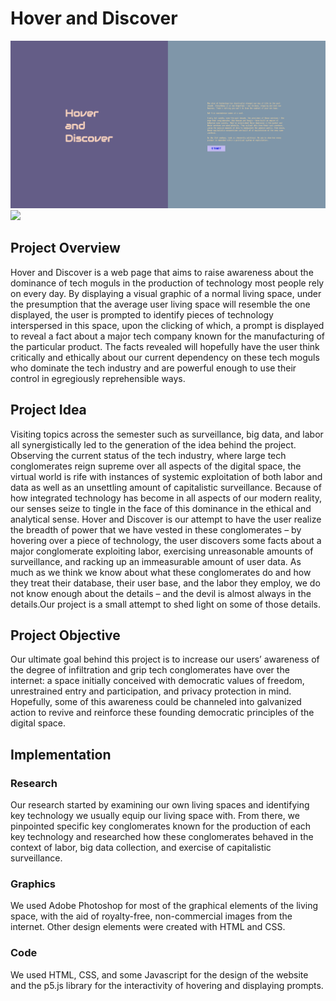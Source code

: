 # Hover and Discover 
![](images/lamding_page.png)
![](images/main_page.png)
## Project Overview

Hover and Discover is a web page that aims to raise awareness about the dominance of tech moguls in the production of technology most people rely on every day. By displaying a visual graphic of a normal living space, under the presumption that the average user living space will resemble the one displayed, the user is prompted to identify pieces of technology interspersed in this space, upon the clicking of which, a prompt is displayed to reveal a fact about a major tech company known for the manufacturing of the particular product. The facts revealed will hopefully have the user think critically and ethically about our current dependency on these tech moguls who dominate the tech industry and are powerful enough to use their control in egregiously reprehensible ways. 

## Project Idea

Visiting topics across the semester such as surveillance, big data, and labor all synergistically led to the generation of the idea behind the project. Observing the current status of the tech industry, where large tech conglomerates reign supreme over all aspects of the digital space, the virtual world is rife with instances of systemic exploitation of both labor and data as well as an unsettling amount of capitalistic surveillance. Because of how integrated technology has become in all aspects of our modern reality, our senses seize to tingle in the face of this dominance in the ethical and analytical sense. Hover and Discover is our attempt to have the user realize the breadth of power that we have vested in these conglomerates – by hovering over a piece of technology, the user discovers some facts about a major conglomerate exploiting labor, exercising unreasonable amounts of surveillance, and racking up an immeasurable amount of user data. As much as we think we know about what these conglomerates do and how they treat their database, their user base, and the labor they employ, we do not know enough about the details – and the devil is almost always in the details.Our project is a small attempt to shed light on some of those details.

## Project Objective 

Our ultimate goal behind this project is to increase our users’ awareness of the degree of infiltration and grip tech conglomerates have over the internet: a space initially conceived with democratic values of freedom, unrestrained entry and participation, and privacy protection in mind. Hopefully, some of this awareness could be channeled into galvanized action to revive and reinforce these founding democratic principles of the digital space.  
 
## Implementation

### Research 
Our research started by examining our own living spaces and identifying key technology we usually equip our living space with. From there, we pinpointed specific key conglomerates known for the production of each key technology and researched how these conglomerates behaved in the context of labor, big data collection, and exercise of capitalistic surveillance.

### Graphics
We used Adobe Photoshop for most of the graphical elements of the living space, with the aid of royalty-free, non-commercial images from the internet. Other design elements were created with HTML and CSS. 

### Code 
We used HTML, CSS, and some Javascript for the design of the website and the p5.js library for the interactivity of hovering and displaying prompts. 




